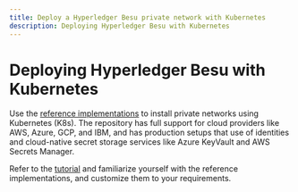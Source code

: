 ```yaml
---
title: Deploy a Hyperledger Besu private network with Kubernetes
description: Deploying Hyperledger Besu with Kubernetes
---
```


# Deploying Hyperledger Besu with Kubernetes

Use the [reference implementations](https://github.com/ConsenSys/quorum-kubernetes) to install
private networks using Kubernetes (K8s). The repository has full support for cloud providers like
AWS, Azure, GCP, and IBM, and has production setups that use of identities and cloud-native
secret storage services like Azure KeyVault and AWS Secrets Manager.

Refer to the [tutorial](../../Tutorials/Kubernetes/Overview.md) and familiarize yourself with
the reference implementations, and customize them to your requirements.
